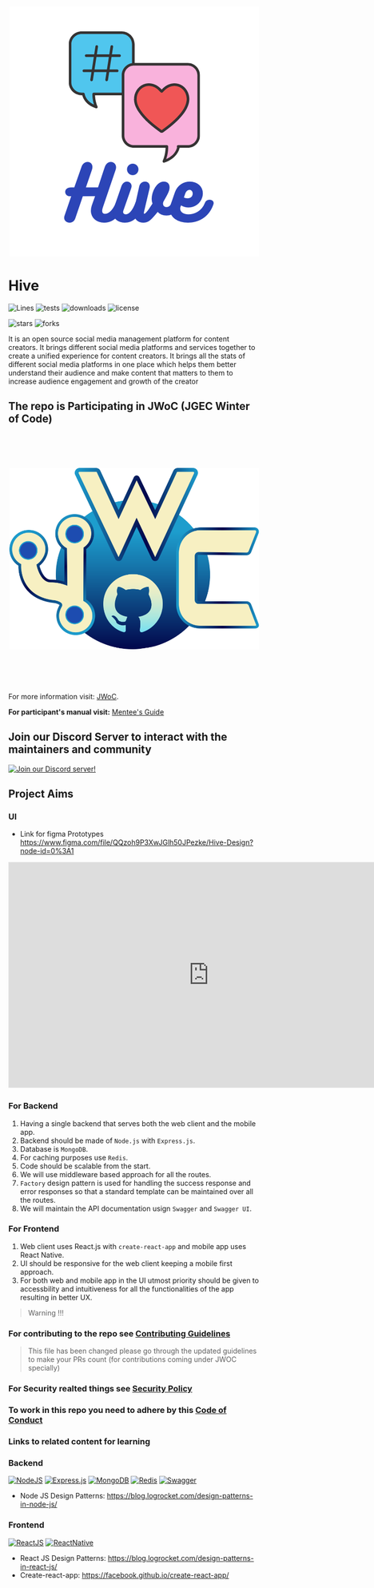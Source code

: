 <p align="center">
<img src="/Assets/Logo.png" alt="Hive Logo">
</p>

# Hive

![Lines](https://img.shields.io/tokei/lines/github/opticSquid/hive)
![tests](https://img.shields.io/appveyor/tests/opticSquid/hive)
![downloads](https://img.shields.io/github/downloads/opticSquid/hive/total)
![license](https://img.shields.io/github/license/opticSquid/hive)

![stars](https://img.shields.io/github/stars/opticSquid/hive?style=social)
![forks](https://img.shields.io/github/forks/opticSquid/hive?style=social)

It is an open source social media management platform for content creators. It brings different social media platforms and services together to create a unified experience for content creators. It brings all the stats of different social media platforms in one place which helps them better understand their audience and make content that matters to them to increase audience engagement and growth of the creator

## The repo is Participating in JWoC (JGEC Winter of Code)

<p align="center">
<img src="/Assets/jwoc_logo.svg" alt="JWoC Logo" height="500" width="500" style="object-fit:contain;">
</p>

For more information visit: [JWoC](https://jwoc.tech/).

**For participant's manual visit:** [Mentee's Guide](https://jwoc.tech/docs/student-manual)

## Join our Discord Server to interact with the maintainers and community

[![Join our Discord server!](https://invidget.switchblade.xyz/msTYRtVR)](https://discord.gg/msTYRtVR)

## Project Aims

### UI

* Link for figma Prototypes
    https://www.figma.com/file/QQzoh9P3XwJGlh50JPezke/Hive-Design?node-id=0%3A1

 <iframe style="border: 1px solid rgba(0, 0, 0, 0.1);" width="800" height="450" src="https://www.figma.com/embed?embed_host=share&url=https%3A%2F%2Fwww.figma.com%2Ffile%2FQQzoh9P3XwJGlh50JPezke%2FHive-Design%3Fnode-id%3D0%253A1" allowfullscreen></iframe>

### For Backend

1. Having a single backend that serves both the web client and the mobile app.
2. Backend should be made of `Node.js` with `Express.js`.
3. Database is `MongoDB`.
4. For caching purposes use `Redis`.
5. Code should be scalable from the start.
6. We will use middleware based approach for all the routes.
7. `Factory` design pattern is used for handling the success response and error responses so that a standard template can be maintained over all the routes.
8. We will maintain the API documentation usign `Swagger` and `Swagger UI`.

### For Frontend

1. Web client uses React.js with `create-react-app` and mobile app uses React Native.
2. UI should be responsive for the web client keeping a mobile first approach.
3. For both web and mobile app in the UI utmost priority should be given to accessbility and intuitiveness for all the functionalities of the app resulting in better UX.

> Warning !!!

### For contributing to the repo see [Contributing Guidelines](./CONTRIBUTING.md)

> This file has been changed please go through the updated guidelines to make your PRs count (for contributions coming under JWOC specially)

### For Security realted things see [Security Policy](./SECURITY.md)

### To work in this repo you need to adhere by this [Code of Conduct](./CODE_OF_CONDUCT.md)

### Links to related content for learning

### Backend

[![NodeJS](https://img.shields.io/badge/node.js-6DA55F?style=for-the-badge&logo=node.js&logoColor=white)](https://nodejs.org/en/)
[![Express.js](https://img.shields.io/badge/express.js-%23404d59.svg?style=for-the-badge&logo=express&logoColor=%2361DAFB)](http://expressjs.com/)
[![MongoDB](https://img.shields.io/badge/MongoDB-%234ea94b.svg?style=for-the-badge&logo=mongodb&logoColor=white)](https://www.mongodb.com/)
[![Redis](https://img.shields.io/badge/redis-%23DD0031.svg?style=for-the-badge&logo=redis&logoColor=white)](https://redis.io/)
[![Swagger](https://img.shields.io/badge/-Swagger-%23Clojure?style=for-the-badge&logo=swagger&logoColor=white)](https://swagger.io/)

- Node JS Design Patterns: <https://blog.logrocket.com/design-patterns-in-node-js/>

### Frontend

[![ReactJS](https://img.shields.io/badge/React-20232A?style=for-the-badge&logo=react&logoColor=61DAFB)](https://reactjs.org/)
[![ReactNative](https://img.shields.io/badge/React_Native-20232A?style=for-the-badge&logo=react&logoColor=61DAFB)](https://facebook.github.io/react-native/)

- React JS Design Patterns: <https://blog.logrocket.com/design-patterns-in-react-js/>
- Create-react-app: <https://facebook.github.io/create-react-app/>
